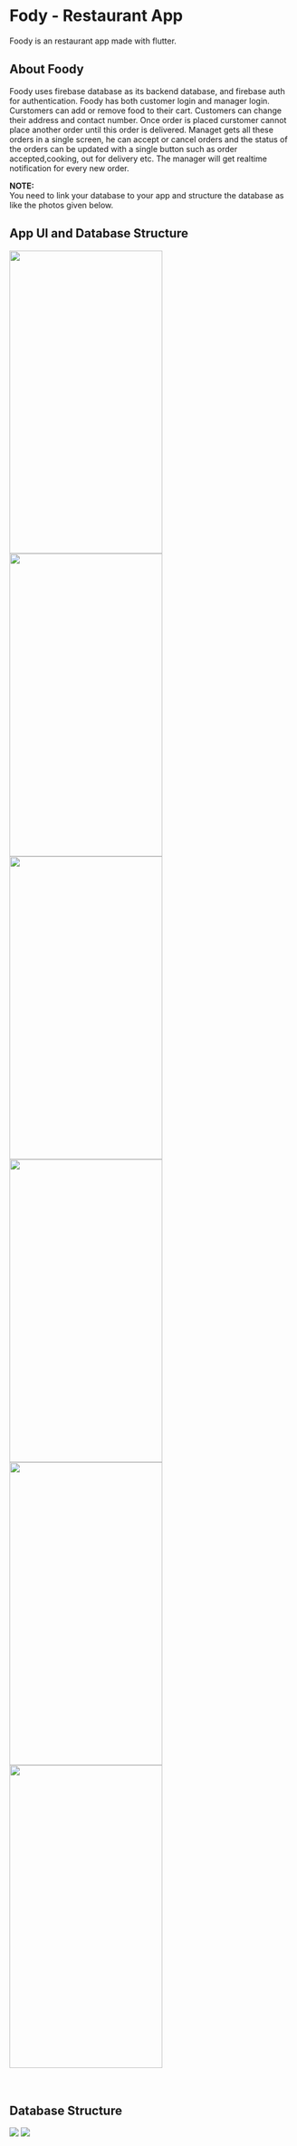 # Fody - Restaurant App

Foody is an restaurant app made with flutter.

## About Foody

Foody uses firebase database as its backend database, and firebase auth for authentication. Foody has both customer login and manager login. Curstomers can add or remove food to their cart. Customers can change their address and contact number. Once order is placed curstomer cannot place another order until this order is delivered. Managet gets all these orders in a single screen, he can accept or cancel orders and the status of the orders can be updated with a single button such as order accepted,cooking, out for delivery etc. The manager will get realtime notification for every new order.


**NOTE:** \
You need to link your database to your app and structure the database as like the photos given below.


## App UI and Database Structure
<div>
<img src="https://github.com/Premmmm/Foody-Restaurant-App/blob/master/assets/screenshots/loginscreen.jpg"  height="535" width="270">  
<img src="https://github.com/Premmmm/Foody-Restaurant-App/blob/master/assets/screenshots/menuscreen.jpg"  height="535" width="270">  
<img src="https://github.com/Premmmm/Foody-Restaurant-App/blob/master/assets/screenshots/currentitem.jpg" height="535" width="270"><br>  
<img src="https://github.com/Premmmm/Foody-Restaurant-App/blob/master/assets/screenshots/ordersscreen.jpg"  height="535" width="270">  
<img src="https://github.com/Premmmm/Foody-Restaurant-App/blob/master/assets/screenshots/adminOrder.jpg"  height="535" width="270">  
<img src="https://github.com/Premmmm/Foody-Restaurant-App/blob/master/assets/screenshots/acceptedOrders.jpg" height="535" width="270">
</div><br><br>

## Database Structure

<img src="https://github.com/Premmmm/Foody-Restaurant-App/blob/master/assets/database%20structure/foody%20database%201.png">
<img src="https://github.com/Premmmm/Foody-Restaurant-App/blob/master/assets/database%20structure/foody%20database%202.png">

